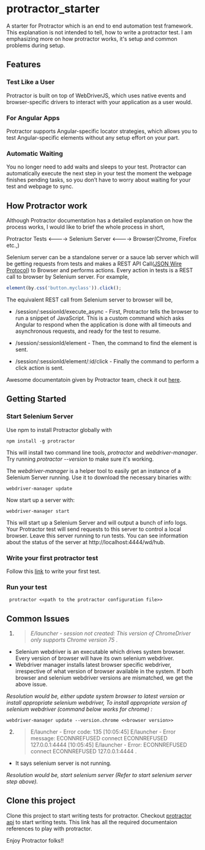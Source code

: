 # protractor_starter
A starter for Protractor which is an end to end automation test framework. 
This explanation is not intended to tell, how to write a protractor test. I am emphasizing more on how protractor works, it's setup and common problems during setup.

## Features
### Test Like a User
Protractor is built on top of WebDriverJS, which uses native events and browser-specific drivers to interact with your application as a user would.
### For Angular Apps
Protractor supports Angular-specific locator strategies, which allows you to test Angular-specific elements without any setup effort on your part.
### Automatic Waiting
You no longer need to add waits and sleeps to your test. Protractor can automatically execute the next step in your test the moment the webpage finishes pending tasks, so you don’t have to worry about waiting for your test and webpage to sync.

## How Protractor work
Although Protractor documentation has a detailed explanation on how the process works, I would like to brief the whole process in short,

Protractor Tests <----> Selenium Server <----> Browser(Chrome, Firefox etc.,)

Selenium server can be a standalone server or a sauce lab server which will be getting requests from tests and makes a REST API Call([JSON Wire Protocol](https://github.com/SeleniumHQ/selenium/wiki/JsonWireProtocol)) to Browser and performs actions. Every action in tests is a REST call to browser by Selenium server. For example,
```javascript
element(by.css('button.myclass')).click();
```
The equivalent REST call from Selenium server to browser will be,

* /session/:sessionId/execute_async - First, Protractor tells the browser to run a snippet of JavaScript. This is a custom command which asks Angular to respond when the application is done with all timeouts and asynchronous requests, and ready for the test to resume.

* /session/:sessionId/element - Then, the command to find the element is sent.

* /session/:sessionId/element/:id/click - Finally the command to perform a click action is sent.

Awesome documentatoin given by Protractor team, check it out [here](https://www.protractortest.org/#/infrastructure). 

## Getting Started
### Start Selenium Server
Use npm to install Protractor globally with
```
npm install -g protractor
```
This will install two command line tools, *protractor* and *webdriver-manager*. Try running *protractor --version* to make sure it's working.

The *webdriver-manager* is a helper tool to easily get an instance of a Selenium Server running. Use it to download the necessary binaries with:
```
webdriver-manager update
```
Now start up a server with:
```
webdriver-manager start
```
This will start up a Selenium Server and will output a bunch of info logs. Your Protractor test will send requests to this server to control a local browser. Leave this server running to run tests. You can see information about the status of the server at http://localhost:4444/wd/hub.

### Write your first protractor test
Follow this [link](http://www.protractortest.org/#/tutorial) to write your first test. 

### Run your test
```
 protractor <<path to the protractor configuration file>>
```
## Common Issues
1) > _E/launcher - session not created: This version of ChromeDriver only supports Chrome version 75_ .

* Selenium webdriver is an executable which drives system browser. Every version of browser will have its own selenium webdriver. 
* Webdriver manager installs latest browser specific webdriver, irrespective of what version of browser available in the system. If both browser and selenium webdriver versions are mismatched, we get the above issue.

_Resolution would be, either update system browser to latest version or install appropriate selenium webdriver,
To install appropriate version of selenium webdriver (command below works for chrome) :_
```
webdriver-manager update --version.chrome <<browser version>>
```

2) > E/launcher - Error code: 135
[10:05:45] E/launcher - Error message: ECONNREFUSED connect ECONNREFUSED 127.0.0.1:4444
[10:05:45] E/launcher - Error: ECONNREFUSED connect ECONNREFUSED 127.0.0.1:4444 .

* It says selenium server is not running.

_Resolution would be, start selenium server (Refer to start selenium server step above)._

## Clone this project
Clone this project to start writing tests for protractor. Checkout [protractor api](http://www.protractortest.org/#/tutorial) to start writing tests. This link has all the required documentaion references to play with protractor.

Enjoy Protractor folks!! 




